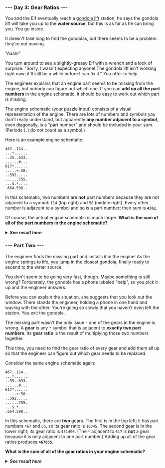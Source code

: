 ﻿### --- Day 3: Gear Ratios ---

You and the Elf eventually reach a [gondola lift](https://en.wikipedia.org/wiki/Gondola_lift) station; he says the
gondola lift will take you up to the **water source**, but this is as far as he
can bring you. You go inside.

It doesn't take long to find the gondolas, but there seems to be a problem:
they're not moving.

"Aaah!"

You turn around to see a slightly-greasy Elf with a wrench and a look of
surprise. "Sorry, I wasn't expecting anyone! The gondola lift isn't working
right now; it'll still be a while before I can fix it." You offer to help.

The engineer explains that an engine part seems to be missing from the
engine, but nobody can figure out which one. If you can **add up all the part
numbers** in the engine schematic, it should be easy to work out which part
is missing.

The engine schematic (your puzzle input) consists of a visual
representation of the engine. There are lots of numbers and symbols you
don't really understand, but apparently **any number adjacent to a symbol**,
even diagonally, is a "part number" and should be included in your sum.
(Periods (`.`) do not count as a symbol.)

Here is an example engine schematic:

	467..114..
	...*......
	..35..633.
	......#...
	617*......
	.....+.58.
	..592.....
	......755.
	...$.*....
	.664.598..

In this schematic, two numbers are **not** part numbers because they are not
adjacent to a symbol: `114` (top right) and `58` (middle right). Every other
number is adjacent to a symbol and so is a part number; their sum is **`4361`**.

Of course, the actual engine schematic is much larger. **What is the sum of
all of the part numbers in the engine schematic?**

<details>
  <summary><strong><em>See result here</em></strong></summary>
	Your puzzle answer was <strong><em>546312</em></strong>.
</details>

### --- Part Two ---

The engineer finds the missing part and installs it in the engine! As the
engine springs to life, you jump in the closest gondola, finally ready to
ascend to the water source.

You don't seem to be going very fast, though. Maybe something is still
wrong? Fortunately, the gondola has a phone labeled "help", so you pick it
up and the engineer answers.

Before you can explain the situation, she suggests that you look out the
window. There stands the engineer, holding a phone in one hand and waving
with the other. You're going so slowly that you haven't even left the
station. You exit the gondola.

The missing part wasn't the only issue - one of the gears in the engine is
wrong. A **gear** is any `*` symbol that is adjacent to **exactly two part numbers**.
Its **gear ratio** is the result of multiplying those two numbers together.

This time, you need to find the gear ratio of every gear and add them all
up so that the engineer can figure out which gear needs to be replaced.

Consider the same engine schematic again:

	467..114..
	...*......
	..35..633.
	......#...
	617*......
	.....+.58.
	..592.....
	......755.
	...$.*....
	.664.598..

In this schematic, there are **two** gears. The first is in the top left; it
has part numbers `467` and `35`, so its gear ratio is `16345`. The second gear is
in the lower right; its gear ratio is `451490`. (The `*` adjacent to `617` is **not**
a gear because it is only adjacent to one part number.) Adding up all of
the gear ratios produces **`467835`**.

**What is the sum of all of the gear ratios in your engine schematic?**

<details>
  <summary><strong><em>See result here</em></strong></summary>
	Your puzzle answer was <strong><em>87449461</em></strong>.
</details>
